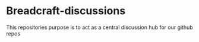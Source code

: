 # Breadcraft-discussions
This repositories purpose is to act as a central discussion hub for our github repos
